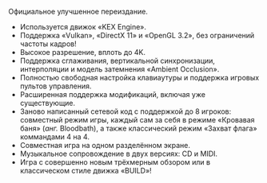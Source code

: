 Официальное улучшенное переиздание.

* Используется движок «KEX Engine».
* Поддержка «Vulkan», «DirectX 11» и «OpenGL 3.2», без ограничений частоты кадров!
* Высокое разрешение, вплоть до 4K.
* Поддержка сглаживания, вертикальной синхронизации, интерполяции и модель затемнения «Ambient Occlusion».
* Полностью свободная настройка клавиаутуры и поддержка игровых пультов управления.
* Расширенная поддержка модификаций, включая уже существующие.
* Заново написанный сетевой код с поддержкой до 8 игроков: совместный режим игры, каждый сам за себя в режиме «Кровавая баня» (*анг.* Bloodbath), а также классический режим «Захват флага» коммандами 4 на 4.
* Совместная игра на одном разделённом экране.
* Музыкальное сопровождение в двух версиях: CD и MIDI.
* Игра с совершенно новым трёхмерным обзором или в классическом стиле движка «BUILD»!